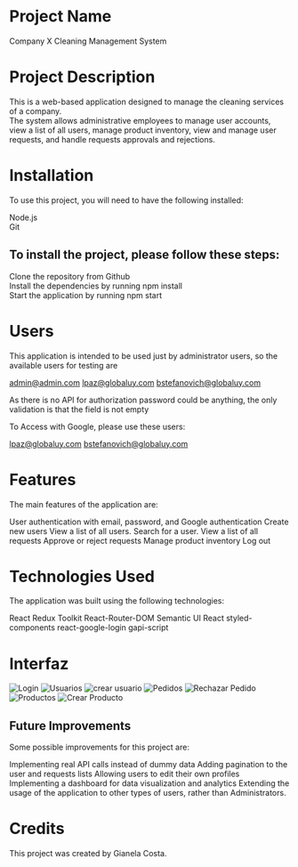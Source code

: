# Project Name
Company X Cleaning Management System

# Project Description
This is a web-based application designed to manage the cleaning services of a company.  
The system allows administrative employees to manage user accounts, view a list of all users, manage product inventory, view and manage user requests, and handle requests approvals and rejections.

# Installation
To use this project, you will need to have the following installed:  

Node.js  
Git  

## To install the project, please follow these steps:

Clone the repository from Github  
Install the dependencies by running npm install  
Start the application by running npm start  

# Users

This application is intended to be used just by administrator users, so the available users for testing are

admin@admin.com
lpaz@globaluy.com
bstefanovich@globaluy.com

As there is no API for authorization password could be anything, the only validation is that the field is not empty

To Access with Google, please use these users:

lpaz@globaluy.com
bstefanovich@globaluy.com

# Features
The main features of the application are:

User authentication with email, password, and Google authentication
Create new users
View a list of all users.
Search for a user.
View a list of all requests
Approve or reject requests
Manage product inventory
Log out

# Technologies Used
The application was built using the following technologies:

React
Redux Toolkit
React-Router-DOM
Semantic UI React
styled-components
react-google-login
gapi-script

# Interfaz
![Login](https://github.com/GianelaCosta/gestionEmpresaX/assets/33184655/72b90115-0a4f-4430-bbe7-7bbf543d3eed)
![Usuarios](https://github.com/GianelaCosta/gestionEmpresaX/assets/33184655/a4a3e893-d5ba-4140-b8f5-f586a1b78db9)
![crear usuario](https://github.com/GianelaCosta/gestionEmpresaX/assets/33184655/5f8aa55e-cfc5-452d-a3a2-6eb027504102)
![Pedidos](https://github.com/GianelaCosta/gestionEmpresaX/assets/33184655/9daaf529-a515-48fc-9ea9-b56d006c057b)
![Rechazar Pedido](https://github.com/GianelaCosta/gestionEmpresaX/assets/33184655/64a97836-8257-4262-96ad-aeba21b38eef)
![Productos](https://github.com/GianelaCosta/gestionEmpresaX/assets/33184655/c856769e-5bfb-4d49-9128-80d8016351e6)
![Crear Producto](https://github.com/GianelaCosta/gestionEmpresaX/assets/33184655/390c18a2-4b20-4e04-8e0f-a26be5516448)

## Future Improvements
Some possible improvements for this project are:

Implementing real API calls instead of dummy data
Adding pagination to the user and requests lists
Allowing users to edit their own profiles
Implementing a dashboard for data visualization and analytics
Extending the usage of the application to other types of users, rather than Administrators.

# Credits
This project was created by Gianela Costa.

